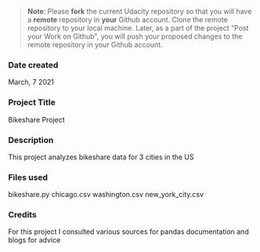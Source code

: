 >**Note**: Please **fork** the current Udacity repository so that you will have a **remote** repository in **your** Github account. Clone the remote repository to your local machine. Later, as a part of the project "Post your Work on Github", you will push your proposed changes to the remote repository in your Github account.

### Date created
March, 7 2021

### Project Title
Bikeshare Project

### Description
This project analyzes bikeshare data for 3 cities in the US

### Files used
bikeshare.py
chicago.csv
washington.csv
new_york_city.csv

### Credits
For this project I consulted various sources for pandas documentation and blogs for advice

